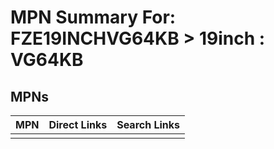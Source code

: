 



# MPN Summary For: FZE19INCHVG64KB > 19inch : VG64KB

## MPNs
  

|MPN|Direct Links|Search Links|
| :--- | :--- | :--- |
||||
